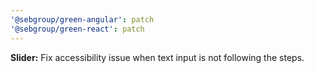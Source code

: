 ```yaml
---
'@sebgroup/green-angular': patch
'@sebgroup/green-react': patch
---
```


**Slider:** Fix accessibility issue when text input is not following the steps.
